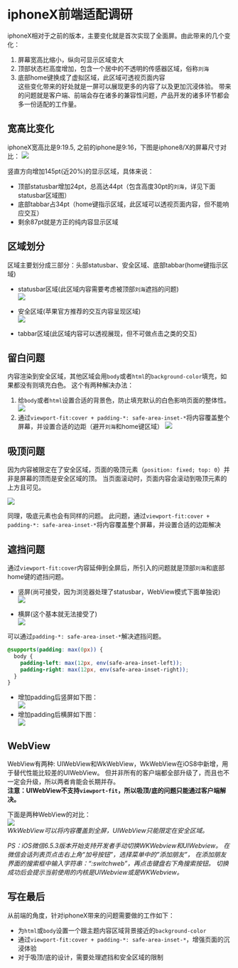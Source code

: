 # iphoneX前端适配调研
iphoneX相对于之前的版本，主要变化就是首次实现了全面屏。由此带来的几个变化：
1. 屏幕宽高比缩小，纵向可显示区域变大
2. 顶部状态栏高度增加，包含一个居中的不透明的传感器区域，俗称`刘海`
2. 底部home键换成了虚拟区域，此区域可透视页面内容  
这些变化带来的好处就是一屏可以展现更多的内容了以及更加沉浸体验。
带来的问题就是客户端、前端会存在诸多的兼容性问题，产品开发的诸多环节都会多一份适配的工作量。

## 宽高比变化
iphoneX宽高比是9:19.5, 之前的iphone是9:16，下图是iphone8/X的屏幕尺寸对比：
![](./images/ihpne8-iphonex.png)

竖直方向增加145pt(近20%)的显示区域，具体来说：
- 顶部statusbar增加24pt，总高达44pt（包含高度30pt的`刘海`，详见下面statusbar区域图）
- 底部tabbar占34pt（home键指示区域，此区域可以透视页面内容，但不能响应交互）
- 剩余87pt就是方正的纯内容显示区域

## 区域划分
区域主要划分成三部分：头部statusbar、安全区域、底部tabbar(home键指示区域)

- statusbar区域(此区域内容需要考虑被顶部`刘海`遮挡的问题)  
![](./images/sensor.jpeg)

- 安全区域(苹果官方推荐的交互内容呈现区域)  
![](./images/safe-area.png)

- tabbar区域(此区域内容可以透视展现，但不可做点击之类的交互)  

## 留白问题
内容渲染到安全区域，其他区域会用`body`或者`html`的`background-color`填充，如果都没有则填充白色。
这个有两种解决办法：
1. 给`body`或者`html`设置合适的背景色，防止填充默认的白色影响页面的整体性。
![](./images/white.png)
2. 通过`viewport-fit:cover + padding-*: safe-area-inset-*`将内容覆盖整个屏幕，并设置合适的边距（避开`刘海`和home键区域）
![](./images/cover.png)

## 吸顶问题
因为内容被限定在了安全区域，页面的吸顶元素（`position: fixed; top: 0`）并非是屏幕的顶而是安全区域的顶。
当页面滚动时，页面内容会滚动到吸顶元素的上方且可见。

![](./images/fixed.gif)

同理，吸底元素也会有同样的问题。
此问题，通过`viewport-fit:cover + padding-*: safe-area-inset-*`将内容覆盖整个屏幕，并设置合适的边距解决

## 遮挡问题
通过`viewport-fit:cover`内容延伸到全屏后，所引入的问题就是顶部`刘海`和底部home键的遮挡问题。
- 竖屏(尚可接受，因为浏览器处理了statusbar，WebView模式下面单独说)  
![](./images/portrait.jpg)

- 横屏(这个基本就无法接受了)  
![](./images/landscape.jpg)

可以通过`padding-*: safe-area-inset-*`解决遮挡问题。

```css
@supports(padding: max(0px)) {
  body {
    padding-left: max(12px, env(safe-area-inset-left));
    padding-right: max(12px, env(safe-area-inset-right));
  }
}
```
- 增加padding后竖屏如下图：  
![](./images/max-safe-areas-insets.png)
- 增加padding后横屏如下图：  
![](./images/safe-area-constants.png)

## WebView
WebView有两种: UIWebView和WkWebView，WkWebView在iOS8中新增，用于替代性能比较差的UIWebView。
但并非所有的客户端都全部升级了，而且也不一定会升级，所以两者肯能会长期并存。  
**注意：UIWebView不支持`viewport-fit`，所以吸顶/底的问题只能通过客户端解决。**

下面是两种WebView的对比：  
![](./images/UIWebView-WkWebView.png)  
*WkWebView可以将内容覆盖到全屏，UIWebView只能限定在安全区域。*

*PS：iOS微信6.5.3版本开始支持开发者手动切换WKWebview和UIWebview。
在微信会话列表页点击右上角“加号按钮”，选择菜单中的”添加朋友”，
在添加朋友界面的搜索框中输入字符串：“:switchweb”，再点击键盘右下角搜索按钮。
切换成功后会提示当前使用的内核是UIWebview或是WKWebview。*

## 写在最后
从前端的角度，针对iphoneX带来的问题需要做的工作如下：
- 为`html`或`body`设置一个跟主题内容区域背景接近的`background-color`
- 通过`viewport-fit:cover + padding-*: safe-area-inset-*`，增强页面的沉浸体验
- 对于吸顶/底的设计，需要处理遮挡和安全区域的限制